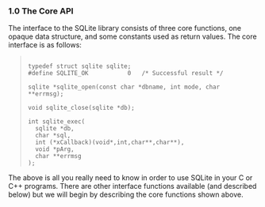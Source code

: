 ### 1\.0 The Core API


The interface to the SQLite library consists of three core functions,
one opaque data structure, and some constants used as return values.
The core interface is as follows:



> ```
> 
> typedef struct sqlite sqlite;
> #define SQLITE_OK           0   /* Successful result */
> 
> sqlite *sqlite_open(const char *dbname, int mode, char **errmsg);
> 
> void sqlite_close(sqlite *db);
> 
> int sqlite_exec(
>   sqlite *db,
>   char *sql,
>   int (*xCallback)(void*,int,char**,char**),
>   void *pArg,
>   char **errmsg
> );
> 
> ```



The above is all you really need to know in order to use SQLite
in your C or C\+\+ programs. There are other interface functions
available (and described below) but we will begin by describing
the core functions shown above.




